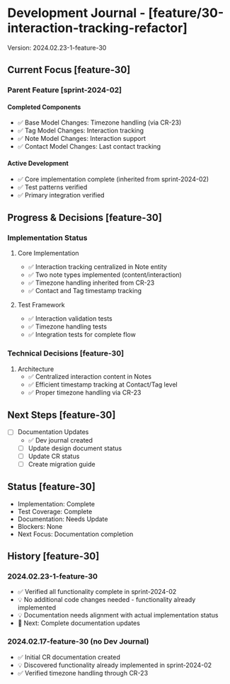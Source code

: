 # Development Journal - [feature/30-interaction-tracking-refactor]
Version: 2024.02.23-1-feature-30

## Current Focus [feature-30]
### Parent Feature [sprint-2024-02]
#### Completed Components
- ✅ Base Model Changes: Timezone handling (via CR-23)
- ✅ Tag Model Changes: Interaction tracking
- ✅ Note Model Changes: Interaction support
- ✅ Contact Model Changes: Last contact tracking

#### Active Development
- ✅ Core implementation complete (inherited from sprint-2024-02)
- ✅ Test patterns verified
- ✅ Primary integration verified

## Progress & Decisions [feature-30]
### Implementation Status
1. Core Implementation
   - ✅ Interaction tracking centralized in Note entity
   - ✅ Two note types implemented (content/interaction)
   - ✅ Timezone handling inherited from CR-23
   - ✅ Contact and Tag timestamp tracking

2. Test Framework
   - ✅ Interaction validation tests
   - ✅ Timezone handling tests
   - ✅ Integration tests for complete flow

### Technical Decisions [feature-30]
1. Architecture
   - ✅ Centralized interaction content in Notes
   - ✅ Efficient timestamp tracking at Contact/Tag level
   - ✅ Proper timezone handling via CR-23

## Next Steps [feature-30]
- [ ] Documentation Updates
  - ✅ Dev journal created
  - [ ] Update design document status
  - [ ] Update CR status
  - [ ] Create migration guide

## Status [feature-30]
- Implementation: Complete
- Test Coverage: Complete
- Documentation: Needs Update
- Blockers: None
- Next Focus: Documentation completion

## History [feature-30]
### 2024.02.23-1-feature-30
- ✅ Verified all functionality complete in sprint-2024-02
- 💡 No additional code changes needed - functionality already implemented
- 💡 Documentation needs alignment with actual implementation status
- 🔄 Next: Complete documentation updates

### 2024.02.17-feature-30 (no Dev Journal)
- ✅ Initial CR documentation created
- 💡 Discovered functionality already implemented in sprint-2024-02
- ✅ Verified timezone handling through CR-23
